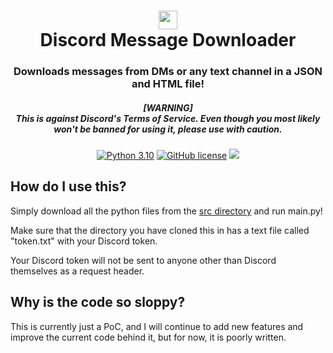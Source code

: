 <div align="center">
    <h1><img src="https://assets-global.website-files.com/6257adef93867e50d84d30e2/636e0a6ca814282eca7172c6_icon_clyde_white_RGB.svg"width="30px"><br>Discord Message Downloader</h1>
    <h3>Downloads messages from DMs or any text channel in a JSON and HTML file!</h3>
    <h5>[WARNING]<br>This is against Discord's Terms of Service. Even though you most likely won't be banned for using it, please use with caution.</h5>

[![Python 3.10](https://img.shields.io/badge/Python-3.10-bluesvg)](https://www.python.org/download/releases/3.0/)
[![GitHub license](https://img.shields.io/badge/license-AGPL%203.0-green)](./LICENSE)
    <a href="https://github.com/mov-ebx">
        <img src="https://gpvc.arturio.dev/mov-ebx">
    </a>
</div>

## How do I use this?

Simply download all the python files from the [src directory](src) and run main.py!

Make sure that the directory you have cloned this in has a text file called "token.txt" with your Discord token.

Your Discord token will not be sent to anyone other than Discord themselves as a request header.

## Why is the code so sloppy?

This is currently just a PoC, and I will continue to add new features and improve the current code behind it, but for now, it is poorly written.
